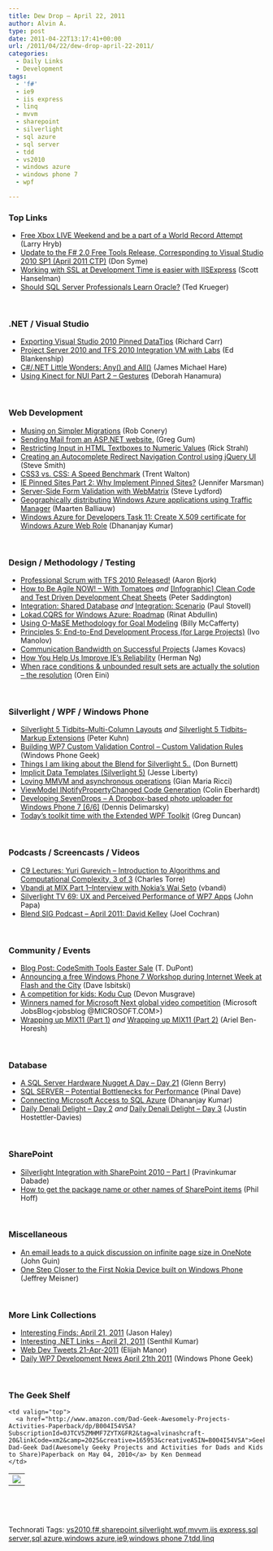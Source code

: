 ```yaml
---
title: Dew Drop – April 22, 2011
author: Alvin A.
type: post
date: 2011-04-22T13:17:41+00:00
url: /2011/04/22/dew-drop-april-22-2011/
categories:
  - Daily Links
  - Development
tags:
  - 'f#'
  - ie9
  - iis express
  - linq
  - mvvm
  - sharepoint
  - silverlight
  - sql azure
  - sql server
  - tdd
  - vs2010
  - windows azure
  - windows phone 7
  - wpf

---
```

### <a name="top"></a>Top Links

  * [Free Xbox LIVE Weekend and be a part of a World Record Attempt][1] (Larry Hryb)
  * [Update to the F# 2.0 Free Tools Release, Corresponding to Visual Studio 2010 SP1 (April 2011 CTP)][2] (Don Syme)
  * [Working with SSL at Development Time is easier with IISExpress][3] (Scott Hanselman)
  * [Should SQL Server Professionals Learn Oracle?][4] (Ted Krueger)

&#160;

### <a name="dotnet"></a>.NET / Visual Studio

  * [Exporting Visual Studio 2010 Pinned DataTips][5] (Richard Carr)
  * [Project Server 2010 and TFS 2010 Integration VM with Labs][6] (Ed Blankenship)
  * [C#/.NET Little Wonders: Any() and All()][7] (James Michael Hare)
  * [Using Kinect for NUI Part 2 – Gestures][8] (Deborah Hanamura)

&#160;

### <a name="web"></a>Web Development

  * [Musing on Simpler Migrations][9] (Rob Conery)
  * [Sending Mail from an ASP.NET website.][10] (Greg Gum)
  * [Restricting Input in HTML Textboxes to Numeric Values][11] (Rick Strahl)
  * [Creating an Autocomplete Redirect Navigation Control using jQuery UI][12] (Steve Smith)
  * [CSS3 vs. CSS: A Speed Benchmark][13] (Trent Walton)
  * [IE Pinned Sites Part 2: Why Implement Pinned Sites?][14] (Jennifer Marsman)
  * [Server-Side Form Validation with WebMatrix][15] (Steve Lydford)
  * [Geographically distributing Windows Azure applications using Traffic Manager][16] (Maarten Balliauw)
  * [Windows Azure for Developers Task 11: Create X.509 certificate for Windows Azure Web Role][17] (Dhananjay Kumar)

&#160;

### <a name="design"></a>Design / Methodology / Testing

  * [Professional Scrum with TFS 2010 Released!][18] (Aaron Bjork)
  * [How to Be Agile NOW! – With Tomatoes][19] _and_ [[Infographic] Clean Code and Test Driven Development Cheat Sheets][20] (Peter Saddington)
  * [Integration: Shared Database][21] _and_ [Integration: Scenario][22] (Paul Stovell)
  * [Lokad.CQRS for Windows Azure: Roadmap][23] (Rinat Abdullin)
  * [Using O-MaSE Methodology for Goal Modeling][24] (Billy McCafferty)
  * [Principles 5: End-to-End Development Process (for Large Projects)][25] (Ivo Manolov)
  * [Communication Bandwidth on Successful Projects][26] (James Kovacs)
  * [How You Help Us Improve IE’s Reliability][27] (Herman Ng)
  * [When race conditions & unbounded result sets are actually the solution – the resolution][28] (Oren Eini)

&#160;

### <a name="silverlight"></a>Silverlight / WPF / Windows Phone

  * [Silverlight 5 Tidbits–Multi-Column Layouts][29] _and_ [Silverlight 5 Tidbits–Markup Extensions][30] (Peter Kuhn)
  * [Building WP7 Custom Validation Control &#8211; Custom Validation Rules][31] (Windows Phone Geek)
  * [Things I am liking about the Blend for Silverlight 5..][32] (Don Burnett)
  * [Implicit Data Templates (Silverlight 5)][33] (Jesse Liberty)
  * [Loving MMVM and asynchronous operations][34] (Gian Maria Ricci)
  * [ViewModel INotifyPropertyChanged Code Generation][35] (Colin Eberhardt)
  * [Developing SevenDrops &#8211; A Dropbox-based photo uploader for Windows Phone 7 [6/6]][36] (Dennis Delimarsky)
  * <a href="http://channel9.msdn.com/coding4fun/blog/Todays-toolkit-time-with-the-Extended-WPF-Toolkit" target="_blank">Today&#8217;s toolkit time with the Extended WPF Toolkit</a> (Greg Duncan)

&#160;

### <a name="podcasts"></a>Podcasts / Screencasts / Videos

  * [C9 Lectures: Yuri Gurevich &#8211; Introduction to Algorithms and Computational Complexity, 3 of 3][37] (Charles Torre)
  * [Vbandi at MIX Part 1–Interview with Nokia’s Wai Seto][38] (vbandi)
  * [Silverlight TV 69: UX and Perceived Performance of WP7 Apps][39] (John Papa)
  * <a href="http://blendsig.podbean.com/2011/04/21/april-2011-david-kelley/" target="_blank">Blend SIG Podcast &#8211; April 2011: David Kelley</a> (Joel Cochran)

&#160;

### <a name="events"></a>Community / Events

  * [Blog Post: CodeSmith Tools Easter Sale][40] (T. DuPont)
  * [Announcing a free Windows Phone 7 Workshop during Internet Week at Flash and the City][41] (Dave Isbitski)
  * [A competition for kids: Kodu Cup][42] (Devon Musgrave)
  * [Winners named for Microsoft Next global video competition][43] (Microsoft JobsBlog<jobsblog @MICROSOFT.COM>)
  * <a href="http://blogs.microsoft.co.il/blogs/arielbh/archive/2011/04/20/wrapping-up-mix11-part-1.aspx" target="_blank">Wrapping up MIX11 (Part 1)</a>&#160;_and_&#160;<a href="http://blogs.microsoft.co.il/blogs/arielbh/archive/2011/04/20/wrapping-up-mix11-part-2.aspx" target="_blank">Wrapping up MIX11 (Part 2)</a> (Ariel Ben-Horesh)

&#160;

### <a name="db"></a>Database

  * [A SQL Server Hardware Nugget A Day – Day 21][44] (Glenn Berry)
  * [SQL SERVER – Potential Bottlenecks for Performance][45] (Pinal Dave)
  * [Connecting Microsoft Access to SQL Azure][46] (Dhananjay Kumar)
  * [Daily Denali Delight – Day 2][47] _and_ [Daily Denali Delight – Day 3][48] (Justin Hostettler-Davies)

&#160;

### <a name="sp"></a>SharePoint

  * [Silverlight Integration with SharePoint 2010 – Part I][49] (Pravinkumar Dabade)
  * [How to get the package name or other names of SharePoint items][50] (Phil Hoff)

&#160;

### <a name="misc"></a>Miscellaneous

  * [An email leads to a quick discussion on infinite page size in OneNote][51] (John Guin)
  * [One Step Closer to the First Nokia Device built on Windows Phone][52] (Jeffrey Meisner)

&#160;

### <a name="links"></a>More Link Collections

  * [Interesting Finds: April 21, 2011][53] (Jason Haley)
  * [Interesting .NET Links – April 21, 2011][54] (Senthil Kumar)
  * <a href="http://webdevtweets.blogspot.com/2011/04/21-apr-2011.html" target="_blank">Web Dev Tweets 21-Apr-2011</a> (Elijah Manor)
  * [Daily WP7 Development News April 21th 2011][55] (Windows Phone Geek)

&#160;

### <a name="shelf"></a>The Geek Shelf

<table border="0" cellspacing="0" cellpadding="0">
  <tr>
    <td>
      <img data-recalc-dims="1" decoding="async" src="https://i0.wp.com/ecx.images-amazon.com/images/I/51wliLfU7qL._SL160_.jpg?w=660" />
    </td>
    
    <td valign="top">
      <a href="http://www.amazon.com/Dad-Geek-Awesomely-Projects-Activities-Paperback/dp/B004I54VSA?SubscriptionId=0JTCV5ZMHMF7ZYTXGFR2&tag=alvinashcraft-20&linkCode=xm2&camp=2025&creative=165953&creativeASIN=B004I54VSA">Geek Dad-Geek Dad(Awesomely Geeky Projects and Activities for Dads and Kids to Share)Paperback on May 04, 2010</a> by Ken Denmead
    </td>
  </tr>
</table>

&#160;

<div style="padding-bottom: 0px; margin: 0px; padding-left: 0px; padding-right: 0px; display: inline; float: none; padding-top: 0px" id="scid:C16BAC14-9A3D-4c50-9394-FBFEF7A93539:5c222557-df13-4708-991d-4c4d74ccb3ee" class="wlWriterEditableSmartContent">
  <!--dotnetkickit-->
</div>

&#160;

<div style="padding-bottom: 0px; margin: 0px; padding-left: 0px; padding-right: 0px; display: inline; float: none; padding-top: 0px" id="scid:0767317B-992E-4b12-91E0-4F059A8CECA8:0dbe9f8f-9751-4ed8-bb4e-46b57a752e8d" class="wlWriterEditableSmartContent">
  Technorati Tags: <a href="http://technorati.com/tags/vs2010" rel="tag">vs2010</a>,<a href="http://technorati.com/tags/f%23" rel="tag">f#</a>,<a href="http://technorati.com/tags/sharepoint" rel="tag">sharepoint</a>,<a href="http://technorati.com/tags/silverlight" rel="tag">silverlight</a>,<a href="http://technorati.com/tags/wpf" rel="tag">wpf</a>,<a href="http://technorati.com/tags/mvvm" rel="tag">mvvm</a>,<a href="http://technorati.com/tags/iis+express" rel="tag">iis express</a>,<a href="http://technorati.com/tags/sql+server" rel="tag">sql server</a>,<a href="http://technorati.com/tags/sql+azure" rel="tag">sql azure</a>,<a href="http://technorati.com/tags/windows+azure" rel="tag">windows azure</a>,<a href="http://technorati.com/tags/ie9" rel="tag">ie9</a>,<a href="http://technorati.com/tags/windows+phone+7" rel="tag">windows phone 7</a>,<a href="http://technorati.com/tags/tdd" rel="tag">tdd</a>,<a href="http://technorati.com/tags/linq" rel="tag">linq</a>
</div>

 [1]: http://feedproxy.google.com/~r/MajorNelson/~3/VAF32l7u62A/
 [2]: http://blogs.msdn.com/b/dsyme/archive/2011/04/22/update-to-the-f-2-0-free-tools-release-corresponding-to-visual-studio-2010-sp1-april-2011-ctp.aspx
 [3]: http://feedproxy.google.com/~r/ScottHanselman/~3/Py1vXAsk0Fk/WorkingWithSSLAtDevelopmentTimeIsEasierWithIISExpress.aspx
 [4]: http://blogs.lessthandot.com/index.php/DataMgmt/DBAdmin/should-a-sql-server-professionals
 [5]: http://feedproxy.google.com/~r/BlackwaspLatestAdditions/~3/w9jNv6QxFzI/VS2010ExportDataTips.aspx
 [6]: http://feedproxy.google.com/~r/EdSquared/~3/fTQXjjtGNCM/Project+Server+2010+And+TFS+2010+Integration+VM+With+Labs.aspx
 [7]: http://feedproxy.google.com/~r/BlackRabbitCoder/~3/2EVjzOhmsAE/c.net-little-wonders-any-and-all.aspx
 [8]: http://www.identitymine.com/forward/2011/04/using-kinect-for-nui-part-2-gestures/
 [9]: http://feedproxy.google.com/~r/wekeroad/EeKc/~3/UPs28UeEjR8/4826459948
 [10]: http://silverlightdev.net/?p=190
 [11]: http://feedproxy.google.com/~r/RickStrahl/~3/lLG-zR5LJK8/1006040.aspx
 [12]: http://stevesmithblog.com/blog/creating-an-autocomplete-redirect-navigation-control-using-jquery-ui/
 [13]: http://www.smashingmagazine.com/2011/04/21/css3-vs-css-a-speed-benchmark/
 [14]: http://feedproxy.google.com/~r/JenniferMarsman/~3/irvdEo-PCIc/ie-pinned-sites-part-2-why-implement-pinned-sites.aspx
 [15]: http://feeds.dzone.com/~r/zones/dotnet/~3/NqaPjWyGZD8/server-side-form-validation
 [16]: http://blog.maartenballiauw.be/post.aspx?id=a318607f-bcb7-44ee-8d02-2025a8929478
 [17]: http://debugmode.net/2011/04/22/windows-azure-for-developers-task-11-create-x-509-certificate-for-windows-azure-web-role/
 [18]: http://blogs.msdn.com/b/aaronbjork/archive/2011/04/21/professional-scrum-with-tfs-2010-released.aspx
 [19]: http://feedproxy.google.com/~r/agilescout/~3/OVVdrb8ArOU/
 [20]: http://feedproxy.google.com/~r/agilescout/~3/S2kkqYZfwRc/
 [21]: http://www.paulstovell.com/integration/shared-database
 [22]: http://www.paulstovell.com/integration/scenario
 [23]: http://feeds.abdullin.com/~r/RinatAbdullin/~3/bVkSdfmpkls/lokadcqrs-for-windows-azure-roadmap.html
 [24]: http://www.sharprobotica.com/2011/04/using-o-mase-methodology-for-goal-modeling/
 [25]: http://blogs.msdn.com/b/ivo_manolov/archive/2011/04/21/10136580.aspx
 [26]: http://feedproxy.google.com/~r/CodeBetter/~3/VEHI_Thwkqs/
 [27]: http://blogs.msdn.com/b/ie/archive/2011/04/21/how-you-help-us-improve-ie-s-reliability.aspx
 [28]: http://feedproxy.google.com/~r/AyendeRahien/~3/RSPiqDzemVE/when-race-conditions-amp-unbounded-result-sets-are-actually-the-again.aspx
 [29]: http://www.pitorque.de/MisterGoodcat/post.aspx?id=54de06a3-6d30-4b7a-87d8-ae43364c8aa9
 [30]: http://www.pitorque.de/MisterGoodcat/post.aspx?id=163528a1-1261-483a-9486-065f560e8a50
 [31]: http://www.windowsphonegeek.com/articles/Building-WP7-Custom-Validation-Control---Custom-Validation-Rules
 [32]: http://feedproxy.google.com/~r/d4dotnet/~3/YBLz34ODy80/post.aspx
 [33]: http://feedproxy.google.com/~r/JesseLiberty-SilverlightGeek/~3/XdH7Zxlu4rQ/
 [34]: http://feedproxy.google.com/~r/AlkampferEng/~3/DR-YF3ndZbM/
 [35]: http://www.scottlogic.co.uk/blog/colin/2011/04/viewmodel-inotifypropertychanged-code-generation/
 [36]: http://feeds.dzone.com/~r/zones/dotnet/~3/g0yWPqYe-1c/developing-sevendrops-dropbox-4
 [37]: http://channel9.msdn.com/Shows/Going+Deep/C9-Lectures-Yuri-Gurevich-Introduction-to-Algorithms-and-Computational-Complexity-3-of-3
 [38]: http://dotneteers.net/blogs/vbandi/archive/2011/04/21/vbandi-at-mix-part-1-interview-with-nokia-s-wai-seto.aspx
 [39]: http://team.silverlight.net/tips-and-training/silverlight-tv-69-ux-and-perceived-performance-of-wp7-apps/
 [40]: http://community.codesmithtools.com/CodeSmith_Official_7/b/announcements/archive/2011/04/21/codesmith-tools-easter-sale.aspx
 [41]: http://blogs.msdn.com/b/davedev/archive/2011/04/22/announcing-a-free-windows-phone-7-workshop-during-internet-week-at-flash-and-the-city.aspx
 [42]: http://blogs.msdn.com/b/microsoft_press/archive/2011/04/21/a-competition-for-kids-kodu-cup.aspx
 [43]: http://feeds.microsoftjobsblog.com/~r/MicrosoftJobsBlog/~3/Va1hw3FlyVg/
 [44]: http://www.sqlservercentral.com/blogs/glennberry/archive/2011/04/21/a-sql-server-hardware-nugget-a-day-_1320_-day-21.aspx
 [45]: http://blog.sqlauthority.com/2011/04/22/sql-server-potential-bottlenecks-for-performance/
 [46]: http://debugmode.net/2011/04/22/connecting-microsoft-access-to-sql-azure/
 [47]: http://www.sqlservercentral.com/blogs/databaseexpertisecom/archive/2011/04/21/daily-denali-delight-_1320_-day-2.aspx
 [48]: http://www.sqlservercentral.com/blogs/databaseexpertisecom/archive/2011/04/21/daily-denali-delight-_1320_-day-3.aspx
 [49]: http://feedproxy.google.com/~r/netCurryRecentArticles/~3/7w4TdCdKexI/ShowArticle.aspx
 [50]: http://blogs.msdn.com/b/sharepointdev/archive/2011/04/21/how-to-get-the-package-name-or-other-names-of-sharepoint-items.aspx
 [51]: http://blogs.msdn.com/b/johnguin/archive/2011/04/21/an-email-leads-to-a-quick-discussion-on-infinite-page-size-in-onenote.aspx
 [52]: http://blogs.technet.com/b/microsoft_blog/archive/2011/04/21/one-step-closer-to-the-first-nokia-device-built-on-windows-phone.aspx
 [53]: http://jasonhaley.com/blog/post.aspx?id=7de32d8a-3b17-448f-83ff-2064a8e1e560
 [54]: http://feedproxy.google.com/~r/ginktage/EPSB/~3/fdpJY8Wcc1A/
 [55]: http://www.windowsphonegeek.com/news/daily-wp7-development-news-april-21th-2011